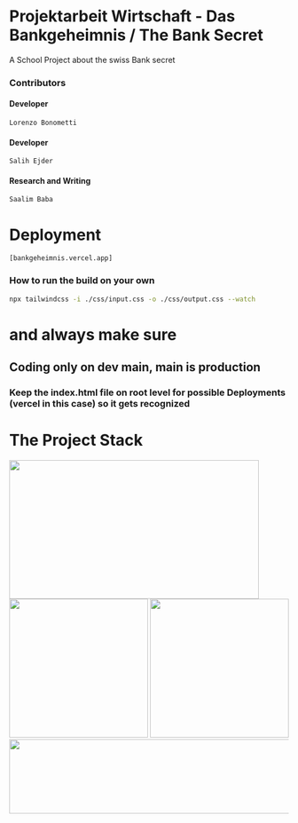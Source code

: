 



# Projektarbeit Wirtschaft - Das Bankgeheimnis / The Bank Secret

A School Project about the swiss Bank secret

### Contributors 
#### Developer
```Lorenzo Bonometti```
#### Developer
```Salih Ejder```
#### Research and Writing
```Saalim Baba```
# Deployment
```[bankgeheimnis.vercel.app]```

### How to run the build on your own 
```bash
npx tailwindcss -i ./css/input.css -o ./css/output.css --watch
```

# and always make sure
## Coding only on dev main, main is production
### Keep the index.html file on root level for possible Deployments (vercel in this case) so it gets recognized

# The Project Stack


<img src="https://github.com/Poisonlocket/PRWR-website/assets/128643203/ca952553-ef1c-4c73-9a97-df59bc9c654a" width="450" height="250">




<img src="https://github.com/Poisonlocket/PRWR-website/assets/128643203/b78a29e6-6a74-46a6-ad6a-fbff3bc45276" width="250" height="250">

<img src="https://github.com/Poisonlocket/PRWR-website/assets/128643203/95583093-af61-4e21-b723-40034aa45d21" width="250" height="250">



<img src="https://github.com/Poisonlocket/PRWR-website/assets/128643203/02269b67-1f45-441f-983f-e3595aca0061" width="702" height="134">

